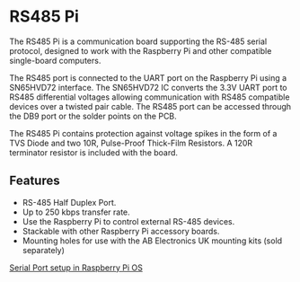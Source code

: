 <!--
---
name: RS485 Pi
class: board
type: com
formfactor: pHAT
manufacturer: AB Electronics UK
description: UART to RS485 Converter
url: https://www.abelectronics.co.uk/p/77/rs485-pi
github: https://github.com/abelectronicsuk
schematic: https://www.abelectronics.co.uk/viewpdf/schematic-rs485pi
buy: https://www.abelectronics.co.uk/p/77/rs485-pi
image: 'ab-rs485-pi.png'
pincount: 40
eeprom: no
power:
  '1':
ground:
  '6':
  '9':
  '14':
  '20':
  '25':
  '30':
  '34':
  '39':
pin:
  '8':
    mode: UART
  '10':
    mode: UART
-->
# RS485 Pi

The RS485 Pi is a communication board supporting the RS-485 serial protocol, designed to work with the Raspberry Pi and other compatible single-board computers.

The RS485 port is connected to the UART port on the Raspberry Pi using a SN65HVD72 interface. The SN65HVD72 IC converts the 3.3V UART port to RS485 differential voltages allowing communication with RS485 compatible devices over a twisted pair cable. The RS485 port can be accessed through the DB9 port or the solder points on the PCB.

The RS485 Pi contains protection against voltage spikes in the form of a TVS Diode and two 10R, Pulse-Proof Thick-Film Resistors.  A 120R terminator resistor is included with the board.

## Features

- RS-485 Half Duplex Port.
- Up to 250 kbps transfer rate.
- Use the Raspberry Pi to control external RS-485 devices.
- Stackable with other Raspberry Pi accessory boards.
- Mounting holes for use with the AB Electronics UK mounting kits (sold separately)

[Serial Port setup in Raspberry Pi OS](https://www.abelectronics.co.uk/kb/article/1035/serial-port-setup-in-raspberry-pi-os)
